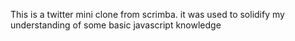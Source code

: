 This is a twitter mini clone from scrimba.
it was used to solidify my understanding of some basic javascript knowledge 
